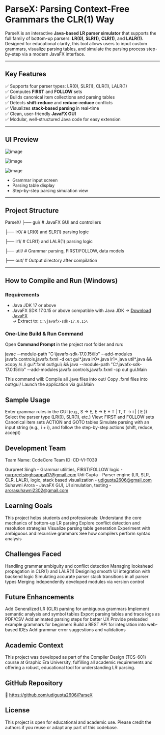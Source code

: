 # ParseX: Parsing Context-Free Grammars the CLR(1) Way

ParseX is an interactive **Java-based LR parser simulator** that supports the full family of bottom-up parsers: **LR(0)**, **SLR(1)**, **CLR(1)**, and **LALR(1)**. Designed for educational clarity, this tool allows users to input custom grammars, visualize parsing tables, and simulate the parsing process step-by-step via a modern JavaFX interface.

---

## Key Features

✅ Supports four parser types: LR(0), SLR(1), CLR(1), LALR(1)  
✅ Computes **FIRST** and **FOLLOW** sets  
✅ Builds canonical item collections and parsing tables  
✅ Detects **shift-reduce** and **reduce-reduce** conflicts  
✅ Visualizes **stack-based parsing** in real-time  
✅ Clean, user-friendly **JavaFX GUI**  
✅ Modular, well-structured Java code for easy extension  

---

## UI Preview

![image](https://github.com/user-attachments/assets/297ab8a5-4676-4d0a-9132-754a05eb0427)

![image](https://github.com/user-attachments/assets/f2be9b9f-8bd6-4bf4-8bed-dbdcda22e2bb)

![image](https://github.com/user-attachments/assets/cc98b536-f02d-4cbc-8131-c2689f309dd5)

- Grammar input screen  
- Parsing table display  
- Step-by-step parsing simulation view

---

## Project Structure

ParseX/
├── gui/ # JavaFX GUI and controllers

├── lr0/ # LR(0) and SLR(1) parsing logic

├── lr1/ # CLR(1) and LALR(1) parsing logic

├── util/ # Grammar parsing, FIRST/FOLLOW, data models

├── out/ # Output directory after compilation

---

## How to Compile and Run (Windows)

### Requirements

- Java JDK 17 or above  
- JavaFX SDK 17.0.15 or above compatible with Java JDK
  → [Download JavaFX](https://gluonhq.com/products/javafx/)  
  → Extract to: `C:\javafx-sdk-17.0.15\`

### One-Line Build & Run Command

Open **Command Prompt** in the project root folder and run:

javac --module-path "C:\javafx-sdk-17.0.15\lib" --add-modules javafx.controls,javafx.fxml -d out gui\*.java lr0\*.java lr1\*.java util\*.java && xcopy /s /i gui\*.fxml out\gui\ && java --module-path "C:\javafx-sdk-17.0.15\lib" --add-modules javafx.controls,javafx.fxml -cp out gui.Main

This command will:
Compile all .java files into out/
Copy .fxml files into out/gui/
Launch the application via gui.Main

## Sample Usage
Enter grammar rules in the GUI (e.g., S → E, E → E + T | T, T → i | ( E ))
Select the parser type (LR(0), SLR(1), etc.)
View:
FIRST and FOLLOW sets
Canonical item sets
ACTION and GOTO tables
Simulate parsing with an input string (e.g., i + i), and follow the step-by-step actions (shift, reduce, accept)

## Development Team
Team Name: CodeCore
Team ID: CD-VI-T039

Gurpreet Singh - Grammar utilities, FIRST/FOLLOW logic - gurpreetsinghsappal17@gmail.com
Udi Gupta - Parser engine (LR, SLR, CLR, LALR), logic, stack based visualization - udigupta2606@gmail.com
Suhawni Arora - JavaFX GUI, UI simulation, testing - arorasuhawni2302@gmail.com

## Learning Goals
This project helps students and professionals:
Understand the core mechanics of bottom-up LR parsing
Explore conflict detection and resolution strategies
Visualize parsing table generation
Experiment with ambiguous and recursive grammars
See how compilers perform syntax analysis

## Challenges Faced
Handling grammar ambiguity and conflict detection
Managing lookahead propagation in CLR(1) and LALR(1)
Designing smooth UI integration with backend logic
Simulating accurate parser stack transitions in all parser types
Merging independently developed modules via version control

## Future Enhancements
Add Generalized LR (GLR) parsing for ambiguous grammars
Implement semantic analysis and symbol tables
Export parsing tables and trace logs as PDF/CSV
Add animated parsing steps for better UX
Provide preloaded example grammars for beginners
Build a REST API for integration into web-based IDEs
Add grammar error suggestions and validations

## Academic Context
This project was developed as part of the Compiler Design (TCS-601) course at Graphic Era University, fulfilling all academic requirements and offering a robust, educational tool for understanding LR parsing.

## GitHub Repository
🔗 https://github.com/udigupta2606/ParseX

## License
This project is open for educational and academic use. Please credit the authors if you reuse or adapt any part of this codebase.
